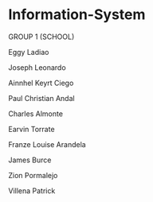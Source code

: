 # Information-System

GROUP 1 (SCHOOL)

Eggy Ladiao

Joseph Leonardo 

Ainnhel Keyrt Ciego

Paul Christian Andal 

Charles Almonte 

Earvin Torrate 

Franze Louise Arandela

James Burce 

Zion Pormalejo

Villena Patrick

